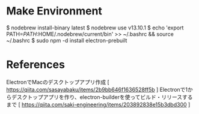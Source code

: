# Make Environment
$ nodebrew install-binary latest
$ nodebrew use v13.10.1
$ echo 'export PATH=$PATH:$HOME/.nodebrew/current/bin' >> ~/.bashrc && source ~/.bashrc
$ sudo npm -d install electron-prebuilt

# References
ElectronでMacのデスクトップアプリ作成
[ https://qiita.com/sasayabaku/items/2b9bb646f1636528ff5b ]
Electronで1からデスクトップアプリを作り、electron-builderを使ってビルド・リリースするまで
[ https://qiita.com/saki-engineering/items/203892838e15b3dbd300 ]
